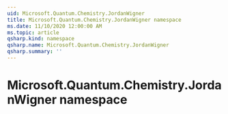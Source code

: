 ```yaml
---
uid: Microsoft.Quantum.Chemistry.JordanWigner
title: Microsoft.Quantum.Chemistry.JordanWigner namespace
ms.date: 11/10/2020 12:00:00 AM
ms.topic: article
qsharp.kind: namespace
qsharp.name: Microsoft.Quantum.Chemistry.JordanWigner
qsharp.summary: ''
---
```


# Microsoft.Quantum.Chemistry.JordanWigner namespace




